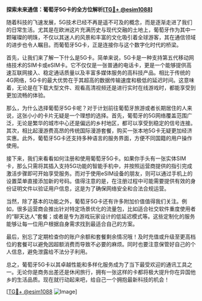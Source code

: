 **探索未来通信：葡萄牙5G卡的全方位解析[[TG💪+ @esim1088](https://t.me/s/esim1088)]**

随着科技的飞速发展，5G技术已经不再是遥不可及的概念，而是逐渐走进了我们的日常生活。尤其是在欧洲这片充满历史与现代交融的土地上，葡萄牙作为其中一颗璀璨的明珠，不仅以其迷人的风景和丰富的文化吸引着全球游客，其在通信领域的进步也令人瞩目。而葡萄牙5G卡，正是连接你与这个数字化时代的桥梁。

首先，让我们来了解一下什么是5G卡。简单来说，5G卡是一种支持第五代移动网络技术的SIM卡或eSIM卡。它不仅仅是一张普通的电话卡，更是一个能够提供高速互联网接入、稳定通话质量以及丰富多媒体服务的高科技产品。相比于传统的4G网络，5G卡的最大优势在于其超高的数据传输速度和极低的延迟时间。这意味着，无论是在下载大型文件、观看高清视频还是进行实时在线游戏时，都能享受到更加流畅的体验。

那么，为什么选择葡萄牙5G卡呢？对于计划前往葡萄牙旅游或者长期居住的人来说，这张小小的卡片无疑是一个理想的选择。首先，葡萄牙的5G网络覆盖范围广泛，无论是繁华的城市中心还是偏远的乡村地区，都可以享受到稳定的信号连接。其次，相比起漫游费高昂的传统国际漫游套餐，购买一张本地5G卡无疑更加经济实惠。此外，葡萄牙5G卡还支持多种语言的服务界面，方便不同国籍的用户操作使用。

接下来，我们来看看如何注册和使用葡萄牙5G卡。如果你手头有一张实体SIM卡，那么只需将其插入支持5G功能的智能手机中，并按照运营商提供的指引完成激活步骤即可开始享受服务。而对于使用eSIM设备的朋友，则可以通过手机上的设置菜单直接添加新的号码。值得注意的是，在注册过程中可能需要提供有效的身份证明文件以验证用户信息，这是为了确保网络安全和合法合规运营。

当然，除了基本的功能之外，葡萄牙5G卡还有许多附加价值值得我们关注。例如，很多运营商会推出针对特定场景优化的流量包，比如适合社交软件重度使用者的“聊天达人”套餐；或者是专为游戏玩家设计的低延迟模式等。这些定制化的服务能够让每一位用户根据自身需求找到最适合自己的方案。

最后，别忘了定期检查你的账户余额和套餐剩余情况哦！及时充值或升级至更高档位的套餐可以避免因超额消费而导致不必要的麻烦。同时也要注意保管好自己的个人信息，避免泄露给不法分子利用。

总之，葡萄牙5G卡以其卓越性能和多样化服务成为了当下最受欢迎的通讯工具之一。无论你是商务出差还是休闲旅行，拥有一张这样的卡都将极大提升你在异国他乡的生活品质。现在就行动起来吧，给自己一个拥抱最新科技的机会！

[[TG💪+ @esim1088](https://t.me/s/esim1088) ![Image](https://i.postimg.cc/4NQfJmqS/Snipaste-2025-05-13-00-14-12.png)]